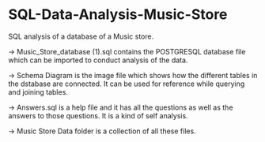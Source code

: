 # SQL-Data-Analysis-Music-Store
SQL analysis of a database of a Music store.


-> Music_Store_database (1).sql contains the POSTGRESQL database file which can be imported to conduct analysis of the data.

-> Schema Diagram is the image file which shows how the different tables in the dstabase are connected. It can be used for reference 
  while querying and joining tables.

-> Answers.sql is a help file and it has all the questions as well as the answers to those questions. It is a kind of self analysis.

-> Music Store Data folder is a collection of all these files.
